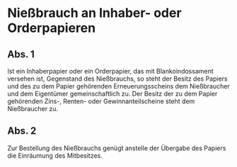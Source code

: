 # Nießbrauch an Inhaber- oder Orderpapieren



## Abs. 1

 Ist ein Inhaberpapier oder ein Orderpapier, das mit Blankoindossament versehen ist, Gegenstand des Nießbrauchs, so steht der Besitz des Papiers und des zu dem Papier gehörenden Erneuerungsscheins dem Nießbraucher und dem Eigentümer gemeinschaftlich zu. Der Besitz der zu dem Papier gehörenden Zins-, Renten- oder Gewinnanteilscheine steht dem Nießbraucher zu.

## Abs. 2

 Zur Bestellung des Nießbrauchs genügt anstelle der Übergabe des Papiers die Einräumung des Mitbesitzes. 

